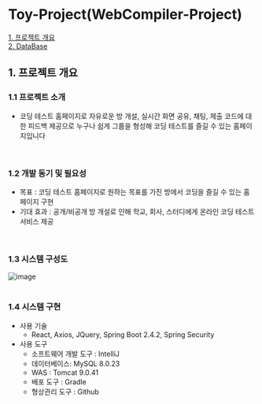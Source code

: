 

# Toy-Project(WebCompiler-Project)


[1. 프로젝트 개요](#프로젝트-개요) <br/>
[2. DataBase][erd_link] 

[erd_link]: ./ERD.md





## 1. 프로젝트 개요

### 1.1 프로젝트 소개

 - 코딩 테스트 홈페이지로 자유로운 방 개설, 실시간 화면 공유, 채팅, 제출 코드에 대한 피드백 제공으로 누구나 쉽게 그룹을 형성해 코딩 테스트를 즐길 수 있는 홈페이지입니다    
 
 
 <br/>
 
### 1.2 개발 동기 및 필요성

 - 목표 : 코딩 테스트 홈페이지로 원하는 목표를 가진 방에서 코딩을 즐길 수 있는 홈페이지 구현 
 - 기대 효과 : 공개/비공개 방 개설로 인해 학교, 회사, 스터디에게 온라인 코딩 테스트 서비스 제공

 <br/>
 
### 1.3 시스템 구성도


![image](https://user-images.githubusercontent.com/61372486/120635879-ea096980-c4a7-11eb-91a3-3e6cd0c9746e.png)
 <br/><br/>
 
### 1.4 시스템 구현


- 사용 기술
  - React, Axios, JQuery, Spring Boot 2.4.2, Spring Security 
- 사용 도구
   - 소프트웨어 개발 도구 : IntelliJ
   - 데이터베이스: MySQL 8.0.23
   - WAS : Tomcat 9.0.41
   - 배포 도구 : Gradle
   - 형상관리 도구 : Github







